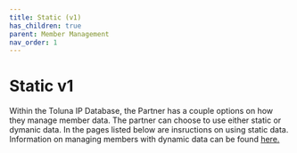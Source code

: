 ```yaml
---
title: Static (v1)
has_children: true
parent: Member Management
nav_order: 1
---
```



# Static v1

Within the Toluna IP Database, the Partner has a couple options on how they manage member data. The partner can choose to use either static or dymanic data. In the pages listed below are insructions on using static data. Information on managing members with dynamic data can be found [here.](http://docs.integratedpanel.toluna.com/membermanagement/v2/ "Member Management v2")



